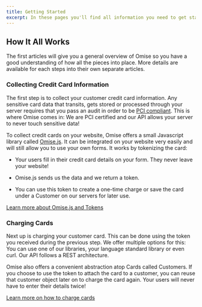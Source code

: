 ```yaml
---
title: Getting Started
excerpt: In these pages you'll find all information you need to get started and start receiving payments on your website.
---
```


## How It All Works

The first articles will give you a general overview of Omise so you have a good understanding of how all the pieces into place. More details are available for each steps into their own separate articles.

### Collecting Credit Card Information

The first step is to collect your customer credit card information. Any sensitive card data that transits, gets stored or processed through your server requires that you pass an audit in order to be [PCI compliant](https://www.pcisecuritystandards.org/security_standards/documents.php?agreements=pcidss&association=pcidss).
This is where Omise comes in: We are PCI certified and our API allows your server to never touch sensitive data!

To collect credit cards on your website, Omise offers a small Javascript library called [Omise.js](https://github.com/omise/omise.js). It can be integrated on your website very easily and will still allow you to use your own forms.
It works by tokenizing the card:

*  Your users fill in their credit card details on your form. They never leave your website!

*  Omise.js sends us the data and we return a token.

*  You can use this token to create a one-time charge or save the card under a Customer on our servers for later use.


[Learn more about Omise.js and Tokens](./collecting-card-information.html)

### Charging Cards

Next up is charging your customer card. This can be done using the token you received during the previous step. We offer multiple options for this: You can use one of our libraries, your language standard library or even curl. Our API follows a REST architecture.

Omise also offers a convenient abstraction atop Cards called Customers. If you choose to use the token to attach the card to a customer, you can reuse that customer object later on to charge the card again. Your users will never have to enter their details twice!

[Learn more on how to charge cards](./collecting-card-information.html)
